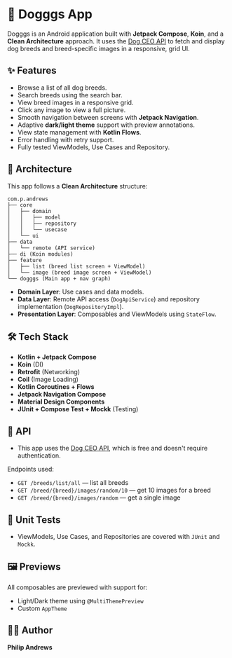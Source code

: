 # 🐶 Dogggs App

Dogggs is an Android application built with **Jetpack Compose**, **Koin**, and a **Clean Architecture** approach. It uses the [Dog CEO API](https://dog.ceo/dog-api/) to fetch and display dog breeds and breed-specific images in a responsive, grid UI.

## ✨ Features

- Browse a list of all dog breeds.
- Search breeds using the search bar.
- View breed images in a responsive grid.
- Click any image to view a full picture.
- Smooth navigation between screens with **Jetpack Navigation**.
- Adaptive **dark/light theme** support with preview annotations.
- View state management with **Kotlin Flows**.
- Error handling with retry support.
- Fully tested ViewModels, Use Cases and Repository.

## 🧱 Architecture

This app follows a **Clean Architecture** structure:

```
com.p.andrews
├── core
│   ├── domain
│   │   ├── model
│   │   ├── repository
│   │   └── usecase
│   └── ui
├── data
│   └── remote (API service)
├── di (Koin modules)
├── feature
│   ├── list (breed list screen + ViewModel)
│   └── image (breed image screen + ViewModel)
└── dogggs (Main app + nav graph)
```

- **Domain Layer**: Use cases and data models.
- **Data Layer**: Remote API access (`DogApiService`) and repository implementation (`DogRepositoryImpl`).
- **Presentation Layer**: Composables and ViewModels using `StateFlow`.

## 🛠 Tech Stack

- **Kotlin + Jetpack Compose**
- **Koin** (DI)
- **Retrofit** (Networking)
- **Coil** (Image Loading)
- **Kotlin Coroutines + Flows**
- **Jetpack Navigation Compose**
- **Material Design Components**
- **JUnit + Compose Test + Mockk** (Testing)

## 🔑 API

- This app uses the [Dog CEO API](https://dog.ceo/dog-api/), which is free and doesn't require authentication.

Endpoints used:
- `GET /breeds/list/all` — list all breeds
- `GET /breed/{breed}/images/random/10` — get 10 images for a breed
- `GET /breed/{breed}/images/random` — get a single image

## 🧪 Unit Tests

- ViewModels, Use Cases, and Repositories are covered with `JUnit` and `Mockk`.

## 🖼 Previews

All composables are previewed with support for:
- Light/Dark theme using `@MultiThemePreview`
- Custom `AppTheme`


## 👨‍💻 Author
**Philip Andrews** 